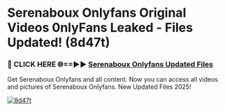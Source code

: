 # Serenaboux Onlyfans Original Videos 0nlyFans Leaked - Files Updated! (8d47t)

<h3>🔴 CLICK HERE 🌐==►► <a href="https://tinyurl.com/2m67pmp6" rel="nofollow">Serenaboux Onlyfans Updated Files</a></h3>

Get Serenaboux Onlyfans and all content. Now you can access all videos and pictures of Serenaboux Onlyfans. New Updated Files 2025!

[![8d47t](https://i.imgur.com/H4QAA4z.gif)](https://tinyurl.com/2m67pmp6)